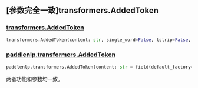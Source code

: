 ## [参数完全一致]transformers.AddedToken

### [transformers.AddedToken](https://github.com/huggingface/transformers/blob/d625294d79341662784495551abdf45e6cb9372f/src/transformers/tokenization_utils_base.py#L84)

```python
transformers.AddedToken(content: str, single_word=False, lstrip=False, rstrip=False, special=False, normalized=None)
```

### [paddlenlp.transformers.AddedToken](https://github.com/PaddlePaddle/PaddleNLP/blob/e336e78c338d2514ee6c937982ce5d8c960b85ff/paddlenlp/transformers/tokenizer_utils_base.py#L48)

```python
paddlenlp.transformers.AddedToken(content: str = field(default_factory=str), single_word: bool = False， lstrip: bool = False, rstrip: bool = False, normalized: bool = True, special: bool = True)
```

两者功能和参数均一致。
